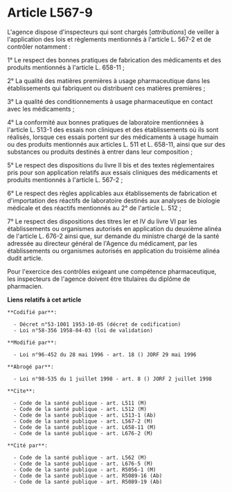 # Article L567-9

L'agence dispose d'inspecteurs qui sont chargés [*attributions*] de veiller à l'application des lois et règlements mentionnés
à l'article L. 567-2 et de contrôler notamment :

1° Le respect des bonnes pratiques de fabrication des médicaments et des produits mentionnés à l'article L. 658-11 ;

2° La qualité des matières premières à usage pharmaceutique dans les établissements qui fabriquent ou distribuent ces
matières premières ;

3° La qualité des conditionnements à usage pharmaceutique en contact avec les médicaments ;

4° La conformité aux bonnes pratiques de laboratoire mentionnées à l'article L. 513-1 des essais non cliniques et des
établissements où ils sont réalisés, lorsque ces essais portent sur des médicaments à usage humain ou des produits mentionnés
aux articles L. 511 et L. 658-11, ainsi que sur des substances ou produits destinés à entrer dans leur composition ;

5° Le respect des dispositions du livre II bis et des textes réglementaires pris pour son application relatifs aux essais
cliniques des médicaments et produits mentionnés à l'article L. 567-2 ;

6° Le respect des règles applicables aux établissements de fabrication et d'importation des réactifs de laboratoire destinés
aux analyses de biologie médicale et des réactifs mentionnés au 2° de l'article L. 512 ;

7° Le respect des dispositions des titres Ier et IV du livre VI par les établissements ou organismes autorisés en application
du deuxième alinéa de l'article L. 676-2 ainsi que, sur demande du ministre chargé de la santé adressée au directeur général
de l'Agence du médicament, par les établissements ou organismes autorisés en application du troisième alinéa dudit article.

Pour l'exercice des contrôles exigeant une compétence pharmaceutique, les inspecteurs de l'agence doivent être titulaires du
diplôme de pharmacien.

**Liens relatifs à cet article**

	**Codifié par**:

	  - Décret n°53-1001 1953-10-05 (décret de codification)
	  - Loi n°58-356 1958-04-03 (loi de validation)

	**Modifié par**:

	  - Loi n°96-452 du 28 mai 1996 - art. 18 () JORF 29 mai 1996

	**Abrogé par**:

	  - Loi n°98-535 du 1 juillet 1998 - art. 8 () JORF 2 juillet 1998

	**Cite**:

	  - Code de la santé publique - art. L511 (M)
	  - Code de la santé publique - art. L512 (M)
	  - Code de la santé publique - art. L513-1 (Ab)
	  - Code de la santé publique - art. L567-2 (M)
	  - Code de la santé publique - art. L658-11 (M)
	  - Code de la santé publique - art. L676-2 (M)

	**Cité par**:

	  - Code de la santé publique - art. L562 (M)
	  - Code de la santé publique - art. L676-5 (M)
	  - Code de la santé publique - art. R5056-1 (M)
	  - Code de la santé publique - art. R5089-16 (Ab)
	  - Code de la santé publique - art. R5089-19 (Ab)
